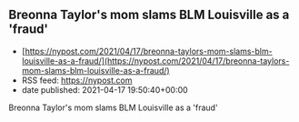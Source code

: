 ## Breonna Taylor's mom slams BLM Louisville as a 'fraud'
 - [https://nypost.com/2021/04/17/breonna-taylors-mom-slams-blm-louisville-as-a-fraud/](https://nypost.com/2021/04/17/breonna-taylors-mom-slams-blm-louisville-as-a-fraud/)
 - RSS feed: https://nypost.com
 - date published: 2021-04-17 19:50:40+00:00

Breonna Taylor's mom slams BLM Louisville as a 'fraud'

